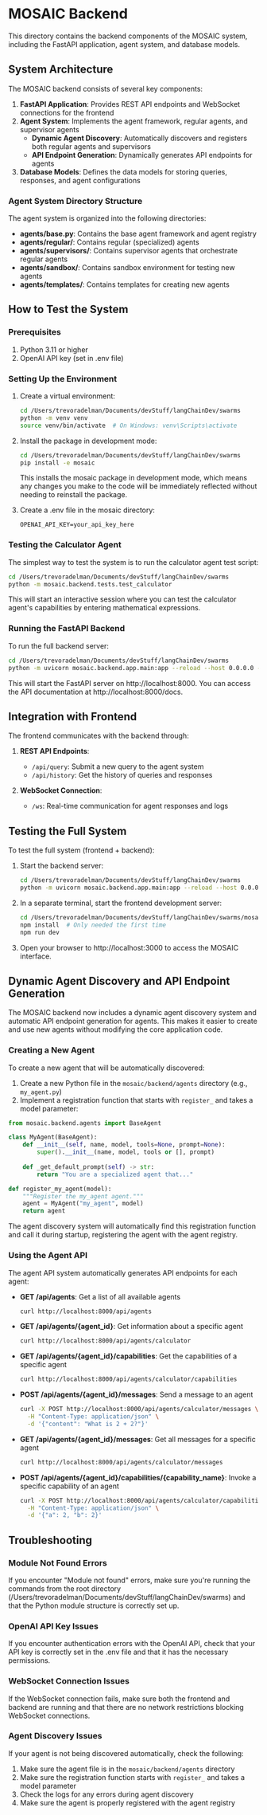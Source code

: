 # MOSAIC Backend

This directory contains the backend components of the MOSAIC system, including the FastAPI application, agent system, and database models.

## System Architecture

The MOSAIC backend consists of several key components:

1. **FastAPI Application**: Provides REST API endpoints and WebSocket connections for the frontend
2. **Agent System**: Implements the agent framework, regular agents, and supervisor agents
   - **Dynamic Agent Discovery**: Automatically discovers and registers both regular agents and supervisors
   - **API Endpoint Generation**: Dynamically generates API endpoints for agents
3. **Database Models**: Defines the data models for storing queries, responses, and agent configurations

### Agent System Directory Structure

The agent system is organized into the following directories:

- **agents/base.py**: Contains the base agent framework and agent registry
- **agents/regular/**: Contains regular (specialized) agents
- **agents/supervisors/**: Contains supervisor agents that orchestrate regular agents
- **agents/sandbox/**: Contains sandbox environment for testing new agents
- **agents/templates/**: Contains templates for creating new agents

## How to Test the System

### Prerequisites

1. Python 3.11 or higher
2. OpenAI API key (set in .env file)

### Setting Up the Environment

1. Create a virtual environment:
   ```bash
   cd /Users/trevoradelman/Documents/devStuff/langChainDev/swarms
   python -m venv venv
   source venv/bin/activate  # On Windows: venv\Scripts\activate
   ```

2. Install the package in development mode:
   ```bash
   cd /Users/trevoradelman/Documents/devStuff/langChainDev/swarms
   pip install -e mosaic
   ```

   This installs the mosaic package in development mode, which means any changes you make to the code will be immediately reflected without needing to reinstall the package.

3. Create a .env file in the mosaic directory:
   ```
   OPENAI_API_KEY=your_api_key_here
   ```

### Testing the Calculator Agent

The simplest way to test the system is to run the calculator agent test script:

```bash
cd /Users/trevoradelman/Documents/devStuff/langChainDev/swarms
python -m mosaic.backend.tests.test_calculator
```

This will start an interactive session where you can test the calculator agent's capabilities by entering mathematical expressions.

### Running the FastAPI Backend

To run the full backend server:

```bash
cd /Users/trevoradelman/Documents/devStuff/langChainDev/swarms
python -m uvicorn mosaic.backend.app.main:app --reload --host 0.0.0.0 --port 8000
```

This will start the FastAPI server on http://localhost:8000. You can access the API documentation at http://localhost:8000/docs.

## Integration with Frontend

The frontend communicates with the backend through:

1. **REST API Endpoints**:
   - `/api/query`: Submit a new query to the agent system
   - `/api/history`: Get the history of queries and responses

2. **WebSocket Connection**:
   - `/ws`: Real-time communication for agent responses and logs

## Testing the Full System

To test the full system (frontend + backend):

1. Start the backend server:
   ```bash
   cd /Users/trevoradelman/Documents/devStuff/langChainDev/swarms
   python -m uvicorn mosaic.backend.app.main:app --reload --host 0.0.0.0 --port 8000
   ```

2. In a separate terminal, start the frontend development server:
   ```bash
   cd /Users/trevoradelman/Documents/devStuff/langChainDev/swarms/mosaic/frontend
   npm install  # Only needed the first time
   npm run dev
   ```

3. Open your browser to http://localhost:3000 to access the MOSAIC interface.

## Dynamic Agent Discovery and API Endpoint Generation

The MOSAIC backend now includes a dynamic agent discovery system and automatic API endpoint generation for agents. This makes it easier to create and use new agents without modifying the core application code.

### Creating a New Agent

To create a new agent that will be automatically discovered:

1. Create a new Python file in the `mosaic/backend/agents` directory (e.g., `my_agent.py`)
2. Implement a registration function that starts with `register_` and takes a model parameter:

```python
from mosaic.backend.agents import BaseAgent

class MyAgent(BaseAgent):
    def __init__(self, name, model, tools=None, prompt=None):
        super().__init__(name, model, tools or [], prompt)
    
    def _get_default_prompt(self) -> str:
        return "You are a specialized agent that..."

def register_my_agent(model):
    """Register the my_agent agent."""
    agent = MyAgent("my_agent", model)
    return agent
```

The agent discovery system will automatically find this registration function and call it during startup, registering the agent with the agent registry.

### Using the Agent API

The agent API system automatically generates API endpoints for each agent:

- **GET /api/agents**: Get a list of all available agents
  ```bash
  curl http://localhost:8000/api/agents
  ```

- **GET /api/agents/{agent_id}**: Get information about a specific agent
  ```bash
  curl http://localhost:8000/api/agents/calculator
  ```

- **GET /api/agents/{agent_id}/capabilities**: Get the capabilities of a specific agent
  ```bash
  curl http://localhost:8000/api/agents/calculator/capabilities
  ```

- **POST /api/agents/{agent_id}/messages**: Send a message to an agent
  ```bash
  curl -X POST http://localhost:8000/api/agents/calculator/messages \
    -H "Content-Type: application/json" \
    -d '{"content": "What is 2 + 2?"}'
  ```

- **GET /api/agents/{agent_id}/messages**: Get all messages for a specific agent
  ```bash
  curl http://localhost:8000/api/agents/calculator/messages
  ```

- **POST /api/agents/{agent_id}/capabilities/{capability_name}**: Invoke a specific capability of an agent
  ```bash
  curl -X POST http://localhost:8000/api/agents/calculator/capabilities/add \
    -H "Content-Type: application/json" \
    -d '{"a": 2, "b": 2}'
  ```

## Troubleshooting

### Module Not Found Errors

If you encounter "Module not found" errors, make sure you're running the commands from the root directory (/Users/trevoradelman/Documents/devStuff/langChainDev/swarms) and that the Python module structure is correctly set up.

### OpenAI API Key Issues

If you encounter authentication errors with the OpenAI API, check that your API key is correctly set in the .env file and that it has the necessary permissions.

### WebSocket Connection Issues

If the WebSocket connection fails, make sure both the frontend and backend are running and that there are no network restrictions blocking WebSocket connections.

### Agent Discovery Issues

If your agent is not being discovered automatically, check the following:

1. Make sure the agent file is in the `mosaic/backend/agents` directory
2. Make sure the registration function starts with `register_` and takes a model parameter
3. Check the logs for any errors during agent discovery
4. Make sure the agent is properly registered with the agent registry
